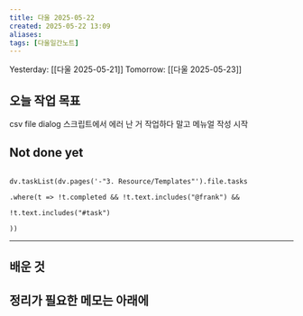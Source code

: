 ```yaml
---
title: 다울 2025-05-22
created: 2025-05-22 13:09
aliases: 
tags: [다울일간노트]
---
```



Yesterday: [[다울 2025-05-21]] 
Tomorrow: [[다울 2025-05-23]] 




## 오늘 작업 목표

csv file dialog 스크립트에서 에러 난 거 작업하다 말고 메뉴얼 작성 시작


## Not done yet

```dataviewjs

dv.taskList(dv.pages('-"3. Resource/Templates"').file.tasks

.where(t => !t.completed && !t.text.includes("@frank") &&

!t.text.includes("#task")

))

```

---

## 배운 것




## 정리가 필요한 메모는 아래에




